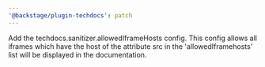 ```yaml
---
'@backstage/plugin-techdocs': patch
---
```


Add the techdocs.sanitizer.allowedIframeHosts config.
This config allows all iframes which have the host of the attribute src in the 'allowedIframehosts' list will be displayed in the documentation.
